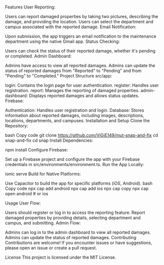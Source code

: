 Features
User Reporting:

Users can report damaged properties by taking two pictures, describing the damage, and providing the location.
Users can select the department and campus associated with the reported damage.
Email Notification:

Upon submission, the app triggers an email notification to the maintenance department using the native Gmail app.
Status Checking:

Users can check the status of their reported damage, whether it's pending or completed.
Admin Dashboard:

Admins have access to view all reported damages.
Admins can update the status of reported damages from "Reported" to "Pending" and from "Pending" to "Completed."
Project Structure
src/app:

login: Contains the login page for user authentication.
register: Handles user registration.
report: Manages the reporting of damaged properties.
admin-dashboard: Displays reported damages and allows status updates.
Firebase:

Authentication: Handles user registration and login.
Database: Stores information about reported damages, including images, descriptions, locations, departments, and campuses.
Installation and Setup
Clone the Repository:

bash
Copy code
git clone https://github.com/ViGiE149/mut-snap-and-fix
cd snap-and-fix
cd snap
Install Dependencies:

npm install
Configure Firebase:

Set up a Firebase project and configure the app with your Firebase credentials in src/environments/environment.ts.
Run the App Locally:


ionic serve
Build for Native Platforms:

Use Capacitor to build the app for specific platforms (iOS, Android).
bash
Copy code
npx cap add android
npx cap add ios
npx cap copy
npx cap open android  # or ios


Usage
User Flow:

Users should register or log in to access the reporting feature.
Report damaged properties by providing details, selecting department and campus, and submitting.
Admin Flow:

Admins can log in to the admin dashboard to view all reported damages.
Admins can update the status of reported damages.
Contributing
Contributions are welcome! If you encounter issues or have suggestions, please open an issue or create a pull request.

License
This project is licensed under the MIT License.
